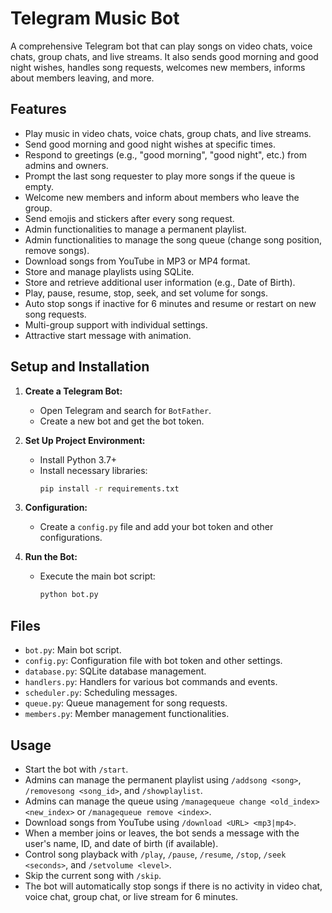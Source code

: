 # Telegram Music Bot

A comprehensive Telegram bot that can play songs on video chats, voice chats, group chats, and live streams. It also sends good morning and good night wishes, handles song requests, welcomes new members, informs about members leaving, and more.

## Features
- Play music in video chats, voice chats, group chats, and live streams.
- Send good morning and good night wishes at specific times.
- Respond to greetings (e.g., "good morning", "good night", etc.) from admins and owners.
- Prompt the last song requester to play more songs if the queue is empty.
- Welcome new members and inform about members who leave the group.
- Send emojis and stickers after every song request.
- Admin functionalities to manage a permanent playlist.
- Admin functionalities to manage the song queue (change song position, remove songs).
- Download songs from YouTube in MP3 or MP4 format.
- Store and manage playlists using SQLite.
- Store and retrieve additional user information (e.g., Date of Birth).
- Play, pause, resume, stop, seek, and set volume for songs.
- Auto stop songs if inactive for 6 minutes and resume or restart on new song requests.
- Multi-group support with individual settings.
- Attractive start message with animation.

## Setup and Installation

1. **Create a Telegram Bot:**
   - Open Telegram and search for `BotFather`.
   - Create a new bot and get the bot token.

2. **Set Up Project Environment:**
   - Install Python 3.7+
   - Install necessary libraries:
     ```bash
     pip install -r requirements.txt
     ```

3. **Configuration:**
   - Create a `config.py` file and add your bot token and other configurations.

4. **Run the Bot:**
   - Execute the main bot script:
     ```bash
     python bot.py
     ```

## Files

- `bot.py`: Main bot script.
- `config.py`: Configuration file with bot token and other settings.
- `database.py`: SQLite database management.
- `handlers.py`: Handlers for various bot commands and events.
- `scheduler.py`: Scheduling messages.
- `queue.py`: Queue management for song requests.
- `members.py`: Member management functionalities.

## Usage

- Start the bot with `/start`.
- Admins can manage the permanent playlist using `/addsong <song>`, `/removesong <song_id>`, and `/showplaylist`.
- Admins can manage the queue using `/managequeue change <old_index> <new_index>` or `/managequeue remove <index>`.
- Download songs from YouTube using `/download <URL> <mp3|mp4>`.
- When a member joins or leaves, the bot sends a message with the user's name, ID, and date of birth (if available).
- Control song playback with `/play`, `/pause`, `/resume`, `/stop`, `/seek <seconds>`, and `/setvolume <level>`.
- Skip the current song with `/skip`.
- The bot will automatically stop songs if there is no activity in video chat, voice chat, group chat, or live stream for 6 minutes.